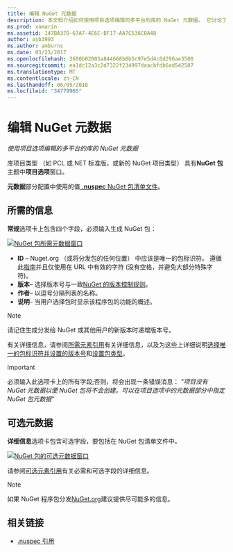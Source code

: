 ```yaml
---
title: 编辑 NuGet 元数据
description: 本文档介绍如何使用项目选项编辑的多平台的库的 NuGet 元数据。 它讨论了必选和可选元数据。
ms.prod: xamarin
ms.assetid: 147BA370-67A7-4E6C-BF17-AA7C536C0A48
author: asb3993
ms.author: amburns
ms.date: 03/23/2017
ms.openlocfilehash: 3680b02003a844668b0b5c97e5d4c0d296ae3500
ms.sourcegitcommit: ea1dc12a3c2d7322f234997daacbfdb6ad542507
ms.translationtype: MT
ms.contentlocale: zh-CN
ms.lasthandoff: 06/05/2018
ms.locfileid: "34779965"
---
```

# <a name="editing-nuget-metadata"></a>编辑 NuGet 元数据

_使用项目选项编辑的多平台的库的 NuGet 元数据_

库项目类型 （如 PCL 或.NET 标准版，或新的 NuGet 项目类型） 具有**NuGet 包**主题中**项目选项**窗口。

**元数据**部分配置中使用的值[ **.nuspec** NuGet 包清单文件](https://docs.microsoft.com/nuget/create-packages/creating-a-package#the-role-and-structure-of-the-nuspec-file)。

## <a name="required-information"></a>所需的信息

**常规**选项卡上包含四个字段，必须输入生成 NuGet 包：

[![](metadata-images/metadata-general-sml.png "NuGet 包所需元数据窗口")](metadata-images/metadata-general.png#lightbox)

- **ID** – Nuget.org （或将分发包的任何位置） 中应该是唯一的包标识符。 遵循此[指南](https://docs.microsoft.com/nuget/create-packages/creating-a-package#choosing-a-unique-package-identifier-and-setting-the-version-number)并且仅使用在 URL 中有效的字符 (没有空格，并避免大部分特殊字符)。
- **版本**– 选择版本号与一致[NuGet 的版本控制规则](https://docs.microsoft.com/nuget/create-packages/dependency-versions)。
- **作者**– 以逗号分隔列表的名称。
- **说明**– 当用户选择包时显示该程序包的功能的概述。

> [!NOTE]
> 请记住生成分发给 NuGet 或其他用户的新版本时递增版本号。

有关详细信息，请参阅[所需元素引用](https://docs.microsoft.com/nuget/schema/nuspec#required-metadata-elements)有关详细信息，以及为这些上详细说明[选择唯一的包标识符并设置的版本号](https://docs.microsoft.com/nuget/create-packages/creating-a-package#choosing-a-unique-package-identifier-and-setting-the-version-number)和[设置包类型](https://docs.microsoft.com/nuget/create-packages/creating-a-package#setting-a-package-type)。

> [!IMPORTANT]
> 必须输入此选项卡上的所有字段;否则，将会出现一条错误消息： _"项目没有 NuGet 元数据以便 NuGet 包将不会创建。可以在项目选项中的元数据部分中指定 NuGet 包元数据"_

## <a name="optional-metadata"></a>可选元数据

**详细信息**选项卡包含可选字段，要包括在 NuGet 包清单文件中。

[![](metadata-images/metadata-detail-sml.png "NuGet 包的可选元数据窗口")](metadata-images/metadata-detail.png#lightbox)

请参阅[可选元素引用](https://docs.microsoft.com/nuget/schema/nuspec#optional-metadata-elements)有关必需和可选字段的详细信息。

> [!NOTE]
> 如果 NuGet 程序包分发[NuGet.org](https://www.nuget.org)建议提供尽可能多的信息。


## <a name="related-links"></a>相关链接

- [.nuspec 引用](https://docs.microsoft.com/nuget/schema/nuspec#general-form-and-schema)
